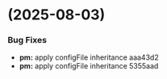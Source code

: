 #  (2025-08-03)


### Bug Fixes

* **pm:** apply configFile inheritance aaa43d2
* **pm:** apply configFile inheritance 5355aad



